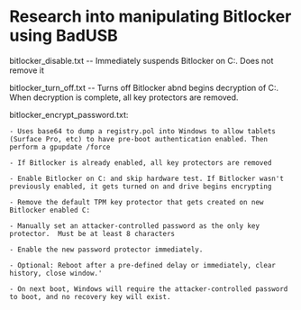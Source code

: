 # Research into manipulating Bitlocker using BadUSB

bitlocker_disable.txt -- Immediately suspends Bitlocker on C:. Does not remove it

bitlocker_turn_off.txt -- Turns off Bitlocker abnd begins decryption of C:. When decryption is complete, all key protectors are removed.

bitlocker_encrypt_password.txt:

    - Uses base64 to dump a registry.pol into Windows to allow tablets (Surface Pro, etc) to have pre-boot authentication enabled. Then perform a gpupdate /force

    - If Bitlocker is already enabled, all key protectors are removed

    - Enable Bitlocker on C: and skip hardware test. If Bitlocker wasn't previously enabled, it gets turned on and drive begins encrypting

    - Remove the default TPM key protector that gets created on new Bitlocker enabled C:

    - Manually set an attacker-controlled password as the only key protector.  Must be at least 8 characters

    - Enable the new password protector immediately.

    - Optional: Reboot after a pre-defined delay or immediately, clear history, close window.'

    - On next boot, Windows will require the attacker-controlled password to boot, and no recovery key will exist.

